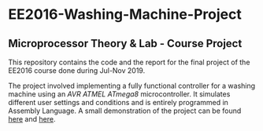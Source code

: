 # EE2016-Washing-Machine-Project

## Microprocessor Theory & Lab - Course Project

This repository contains the code and the report for the final project of the EE2016 course done during Jul-Nov 2019. 

The project involved implementing a fully functional controller for a washing machine using an *AVR ATMEL ATmega8* microcontroller. It simulates different user settings and conditions and is entirely programmed in Assembly Language. 
A small demonstration of the project can be found [here](https://drive.google.com/file/d/1_DfUmkOichvVzVCwFdtpW9M7bJfMWhnw/view?usp=sharing) and [here](https://www.youtube.com/watch?v=F-Ut6ZEmGT4).
